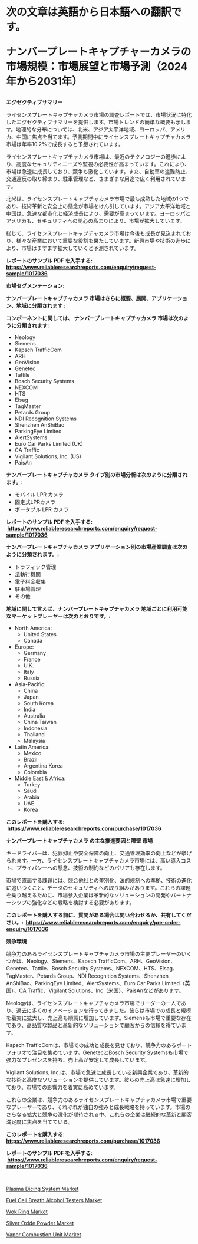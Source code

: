 <p><h1>次の文章は英語から日本語への翻訳です。 

ナンバープレートキャプチャーカメラの市場規模：市場展望と市場予測（2024年から2031年）</h1></p><p><strong>エグゼクティブサマリー</strong></p>
<p><p>ライセンスプレートキャプチャカメラ市場の調査レポートでは、市場状況に特化したエグゼクティブサマリーを提供します。市場トレンドの簡単な概要も示します。地理的な分布については、北米、アジア太平洋地域、ヨーロッパ、アメリカ、中国に焦点を当てます。予測期間中にライセンスプレートキャプチャカメラ市場は年率10.2%で成長すると予想されています。</p><p>ライセンスプレートキャプチャカメラ市場は、最近のテクノロジーの進歩により、高度なセキュリティニーズや監視の必要性が高まっています。これにより、市場は急速に成長しており、競争も激化しています。また、自動車の盗難防止、交通違反の取り締まり、駐車管理など、さまざまな用途で広く利用されています。</p><p>北米は、ライセンスプレートキャプチャカメラ市場で最も成熟した地域の1つであり、技術革新と安全上の懸念が市場をけん引しています。アジア太平洋地域と中国は、急速な都市化と経済成長により、需要が高まっています。ヨーロッパとアメリカも、セキュリティへの関心の高まりにより、市場が拡大しています。</p><p>総じて、ライセンスプレートキャプチャカメラ市場は今後も成長が見込まれており、様々な産業において重要な役割を果たしています。新興市場や技術の進歩により、市場はますます拡大していくと予測されています。</p></p>
<p><strong>レポートのサンプル PDF を入手する: <a href="https://www.reliableresearchreports.com/enquiry/request-sample/1017036">https://www.reliableresearchreports.com/enquiry/request-sample/1017036</a></strong></p>
<p><strong>市場セグメンテーション:</strong></p>
<p><strong> ナンバープレートキャプチャカメラ 市場はさらに概要、展開、アプリケーション、地域に分類されます :</strong></p>
<p><strong>コンポーネントに関しては、 ナンバープレートキャプチャカメラ 市場は次のように分類されます: &nbsp;</strong></p>
<p><ul><li>Neology</li><li>Siemens</li><li>Kapsch TrafficCom</li><li>ARH</li><li>GeoVision</li><li>Genetec</li><li>Tattile</li><li>Bosch Security Systems</li><li>NEXCOM</li><li>HTS</li><li>Elsag</li><li>TagMaster</li><li>Petards Group</li><li>NDI Recognition Systems</li><li>Shenzhen AnShiBao</li><li>ParkingEye Limited</li><li>AlertSystems</li><li>Euro Car Parks Limited (UK)</li><li>CA Traffic</li><li>Vigilant Solutions, Inc. (US)</li><li>PaisAn</li></ul></p>
<p><strong> ナンバープレートキャプチャカメラ タイプ別の市場分析は次のように分類されます。:</strong></p>
<p><ul><li>モバイル LPR カメラ</li><li>固定式LPRカメラ</li><li>ポータブル LPR カメラ</li></ul></p>
<p><strong>レポートのサンプル PDF を入手する: &nbsp;<a href="https://www.reliableresearchreports.com/enquiry/request-sample/1017036">https://www.reliableresearchreports.com/enquiry/request-sample/1017036</a></strong></p>
<p><strong> ナンバープレートキャプチャカメラ アプリケーション別の市場産業調査は次のように分類されます。:</strong></p>
<p><ul><li>トラフィック管理</li><li>法執行機関</li><li>電子料金収集</li><li>駐車場管理</li><li>その他</li></ul></p>
<p><strong>地域に関して言えば、ナンバープレートキャプチャカメラ 地域ごとに利用可能なマーケットプレーヤーは次のとおりです。:</strong></p>
<p><ul>
    <li>
        North America:
        <ul>
            <li>United States</li>
            <li>Canada</li>
        </ul>
    </li>
    <li>
        Europe:
        <ul>
            <li>Germany</li>
            <li>France</li>
            <li>U.K.</li>
            <li>Italy</li>
            <li>Russia</li>
        </ul>
    </li>
    <li>
        Asia-Pacific:
        <ul>
            <li>China</li>
            <li>Japan</li>
            <li>South Korea</li>
            <li>India</li>
            <li>Australia</li>
            <li>China Taiwan</li>
            <li>Indonesia</li>
            <li>Thailand</li>
            <li>Malaysia</li>
        </ul>
    </li>
    <li>
        Latin America:
        <ul>
            <li>Mexico</li>
            <li>Brazil</li>
            <li>Argentina Korea</li>
            <li>Colombia</li>
        </ul>
    </li>
    <li>
        Middle East & Africa:
        <ul>
            <li>Turkey</li>
            <li>Saudi</li>
            <li>Arabia</li>
            <li>UAE</li>
            <li>Korea</li>
        </ul>
    </li>
    </ul></p>
<p><strong>このレポートを購入する: &nbsp;<a href="https://www.reliableresearchreports.com/purchase/1017036">https://www.reliableresearchreports.com/purchase/1017036</a></strong></p>
<p><strong>ナンバープレートキャプチャカメラ の主な推進要因と障壁 市場</strong></p>
<p><p>キードライバーは、犯罪抑止や安全保障の向上、交通管理効率の向上などが挙げられます。一方、ライセンスプレートキャプチャカメラ市場には、高い導入コスト、プライバシーへの懸念、技術の制約などのバリアも存在します。</p><p>市場で直面する課題には、競合他社との差別化、法的規制への準拠、技術の進化に追いつくこと、データのセキュリティへの取り組みがあります。これらの課題を乗り越えるために、市場参入企業は革新的なソリューションの開発やパートナーシップの強化などの戦略を検討する必要があります。</p></p>
<p><strong>このレポートを購入する前に、質問がある場合は問い合わせるか、共有してください。:&nbsp; <a href="https://www.reliableresearchreports.com/enquiry/pre-order-enquiry/1017036">https://www.reliableresearchreports.com/enquiry/pre-order-enquiry/1017036</a></strong></p>
<p><strong>競争環境</strong></p>
<p><p>競争力のあるライセンスプレートキャプチャカメラ市場の主要プレーヤーのいくつかは、Neology、Siemens、Kapsch TrafficCom、ARH、GeoVision、Genetec、Tattile、Bosch Security Systems、NEXCOM、HTS、Elsag、TagMaster、Petards Group、NDI Recognition Systems、Shenzhen AnShiBao、ParkingEye Limited、AlertSystems、Euro Car Parks Limited（英国）、CA Traffic、Vigilant Solutions、Inc（米国）、PaisAnなどがあります。</p><p>Neologyは、ライセンスプレートキャプチャカメラ市場でリーダーの一人であり、過去に多くのイノベーションを行ってきました。彼らは市場での成長と規模を着実に拡大し、売上高も順調に増加しています。Siemensも市場で重要な存在であり、高品質な製品と革新的なソリューションで顧客からの信頼を得ています。</p><p>Kapsch TrafficComは、市場での成功と成長を見せており、競争力のあるポートフォリオで注目を集めています。GenetecとBosch Security Systemsも市場で強力なプレゼンスを持ち、売上高が安定して成長しています。</p><p>Vigilant Solutions, Inc.は、市場で急速に成長している新興企業であり、革新的な技術と高度なソリューションを提供しています。彼らの売上高は急速に増加しており、市場での影響力を着実に高めています。</p><p>これらの企業は、競争力のあるライセンスプレートキャプチャカメラ市場で重要なプレーヤーであり、それぞれが独自の強みと成長戦略を持っています。市場のさらなる拡大と競争の激化が期待される中、これらの企業は継続的な革新と顧客満足度に焦点を当てている。</p></p>
<p><strong>このレポートを購入する: &nbsp; <a href="https://www.reliableresearchreports.com/purchase/1017036">https://www.reliableresearchreports.com/purchase/1017036</a></strong></p>
<p><strong>レポートのサンプル PDF を入手する: &nbsp;<a href="https://www.reliableresearchreports.com/enquiry/request-sample/1017036">https://www.reliableresearchreports.com/enquiry/request-sample/1017036</a></strong><strong></strong></p>
<p>&nbsp;</p>
<p><p><a href="https://gamy-alyssum-396.notion.site/Plasma-Dicing-System-Market-Size-Share-Trends-Analysis-Report-By-Application-Regional-Outlook-C-a85fd01607614c13b5d19d2cc61236ec">Plasma Dicing System Market</a></p><p><a href="https://natural-crush-b99.notion.site/Fuel-Cell-Breath-Alcohol-Testers-Market-Challenges-Opportunities-and-Growth-Drivers-and-Major-Mar-4d8adc34eab5488eb1d3617c3f987ae8">Fuel Cell Breath Alcohol Testers Market</a></p><p><a href="https://view.publitas.com/reportprime-1/wok-ring-market-insights-market-players-and-forecast-till-2031/">Wok Ring Market</a></p><p><a href="https://view.publitas.com/reportprime-1/silver-oxide-powder-market-offers-provide-insightful-data-for-the-time-period-from-2024-to-2031-and-also-provide-analysis-based-on-application-type-and-region/">Silver Oxide Powder Market</a></p><p><a href="https://boundless-drawbridge-702.notion.site/Vapor-Combustion-Unit-Market-Size-Global-Industry-Overview-Market-Segmentation-and-Forecast-2024--c88c660e3dea466092cbc81017e1ac3e">Vapor Combustion Unit Market</a></p></p>